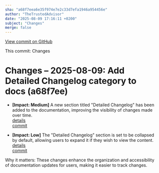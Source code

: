 ```yaml
---
sha: "a68f7eea6e35f974e7e2c33d7efa1946a954456e"
author: "TheTrustedAdvisor"
date: "2025-08-09 17:16:11 +0200"
subject: "Changes"
merge: false
---
```


[View commit on GitHub](https://github.com/TheTrustedAdvisor/FabricAdoptionFramework/commit/a68f7eea6e35f974e7e2c33d7efa1946a954456e)

This commit: Changes

# Changes – 2025-08-09: Add Detailed Changelog category to docs (a68f7ee)

- **[Impact: Medium]** A new section titled "Detailed Changelog" has been added to the documentation, improving the visibility of changes made over time.  
   [details](/docs/about/changes/a68f7eea6e35f974e7e2c33d7efa1946a954456e)  
   [commit](https://github.com/TheTrustedAdvisor/FabricAdoptionFramework/commit/a68f7eea6e35f974e7e2c33d7efa1946a954456e)

- **[Impact: Low]** The "Detailed Changelog" section is set to be collapsed by default, allowing users to expand it if they wish to view the content.  
   [details](/docs/about/changes/a68f7eea6e35f974e7e2c33d7efa1946a954456e)  
   [commit](https://github.com/TheTrustedAdvisor/FabricAdoptionFramework/commit/a68f7eea6e35f974e7e2c33d7efa1946a954456e)

Why it matters: These changes enhance the organization and accessibility of documentation updates for users, making it easier to track changes.
